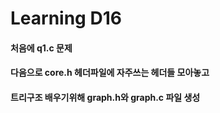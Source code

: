 # Learning D16
#### 처음에 q1.c 문제
#### 다음으로 core.h 헤더파일에 자주쓰는 헤더들 모아놓고
#### 트리구조 배우기위해 graph.h와 graph.c 파일 생성